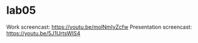 # lab05 
Work screencast: https://youtu.be/molNmIyZcfw Presentation screencast: https://youtu.be/5J1UrtsWIS4
